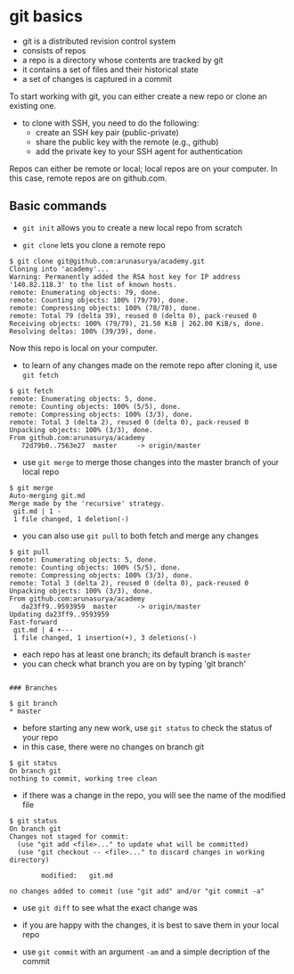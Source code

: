 # git basics

- git is a distributed revision control system
- consists of repos
- a repo is a directory whose contents are tracked by git
- it contains a set of files and their historical state
- a set of changes is captured in a commit

To start working with git, you can either create a new repo or clone an existing one.
- to clone with SSH, you need to do the following:
  - create an SSH key pair (public-private)
  - share the public key with the remote (e.g., github)
  - add the private key to your SSH agent for authentication

Repos can either be remote or local; local repos are on your computer.
In this case, remote repos are on github.com.

## Basic commands

- `git init` allows you to create a new local repo from scratch

- `git clone` lets you clone a remote repo

```
$ git clone git@github.com:arunasurya/academy.git
Cloning into 'academy'...
Warning: Permanently added the RSA host key for IP address '140.82.118.3' to the list of known hosts.
remote: Enumerating objects: 79, done.
remote: Counting objects: 100% (79/79), done.
remote: Compressing objects: 100% (78/78), done.
remote: Total 79 (delta 39), reused 0 (delta 0), pack-reused 0
Receiving objects: 100% (79/79), 21.50 KiB | 262.00 KiB/s, done.
Resolving deltas: 100% (39/39), done.
```
Now this repo is local on your computer.
- to learn of any changes made on the remote repo after cloning it, use `git fetch`
```
$ git fetch
remote: Enumerating objects: 5, done.
remote: Counting objects: 100% (5/5), done.
remote: Compressing objects: 100% (3/3), done.
remote: Total 3 (delta 2), reused 0 (delta 0), pack-reused 0
Unpacking objects: 100% (3/3), done.
From github.com:arunasurya/academy
   72d79b0..7563e27  master     -> origin/master
```

- use `git merge` to merge those changes into the master branch of your local repo
```
$ git merge
Auto-merging git.md
Merge made by the 'recursive' strategy.
 git.md | 1 -
 1 file changed, 1 deletion(-)
```
- you can also use `git pull` to both fetch and merge any changes
```
$ git pull
remote: Enumerating objects: 5, done.
remote: Counting objects: 100% (5/5), done.
remote: Compressing objects: 100% (3/3), done.
remote: Total 3 (delta 2), reused 0 (delta 0), pack-reused 0
Unpacking objects: 100% (3/3), done.
From github.com:arunasurya/academy
   da23ff9..9593959  master     -> origin/master
Updating da23ff9..9593959
Fast-forward
 git.md | 4 +---
 1 file changed, 1 insertion(+), 3 deletions(-)
```
- each repo has at least one branch; its default branch is `master`
- you can check what branch you are on by typing 'git branch'

```

### Branches

$ git branch
* master
```

- before starting any new work, use `git status` to check the status of your repo
- in this case, there were no changes on branch git
```
$ git status
On branch git
nothing to commit, working tree clean
```
- if there was a change in the repo, you will see the name of the modified file
```
$ git status
On branch git
Changes not staged for commit:
  (use "git add <file>..." to update what will be committed)
  (use "git checkout -- <file>..." to discard changes in working directory)

        modified:   git.md

no changes added to commit (use "git add" and/or "git commit -a"
```
- use `git diff` to see what the exact change was

- if you are happy with the changes, it is best to save them in your local repo
- use `git commit` with an argument `-am` and a simple decription of the commit
